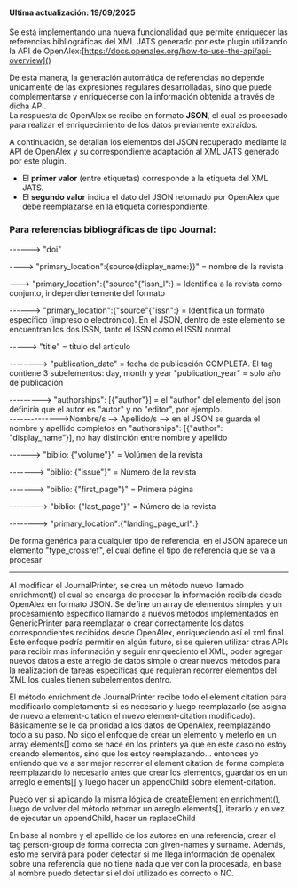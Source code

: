 #### Ultima actualización: 19/09/2025

Se está implementando una nueva funcionalidad que permite enriquecer las referencias bibliográficas del XML JATS generado por este plugin utilizando la API de OpenAlex:[https://docs.openalex.org/how-to-use-the-api/api-overview]()

De esta manera, la generación automática de referencias no depende únicamente de las expresiones regulares desarrolladas, sino que puede complementarse y enriquecerse con la información obtenida a través de dicha API.  
La respuesta de OpenAlex se recibe en formato **JSON**, el cual es procesado para realizar el enriquecimiento de los datos previamente extraídos.

A continuación, se detallan los elementos del JSON recuperado mediante la API de OpenAlex y su correspondiente adaptación al XML JATS generado por este plugin.
- El **primer valor** (entre etiquetas) corresponde a la etiqueta del XML JATS.
- El **segundo valor** indica el dato del JSON retornado por OpenAlex que debe reemplazarse en la etiqueta correspondiente.
### Para referencias bibliográficas de tipo Journal:

<doi> ------>  "doi"

<source> ----> "primary_location":{source{display_name:}}" = nombre de la revista

<issn-l/> ---> "primary_location":{"source"{"issn_l":} = Identifica a la revista como conjunto, independientemente del formato

<issn> ------> "primary_location":{"source"{"issn":} = Identifica un formato específico (impreso o electrónico). En el JSON, dentro de este elemento se encuentran los dos ISSN, tanto el ISSN como el ISSN normal

<article-title> -----> "title" = título del artículo

<date> --------> "publication_date" = fecha de publicación COMPLETA. El tag <date> contiene 3 subelementos: day, month y year
		 "publication_year" = solo año de publicación

<person-group person-group-type="author"> ---------> "authorships": [{"author"}] = el "author" del elemento del json definiría que el autor es "autor" y no "editor", por ejemplo.
   <name>	
     <surname> -------------->Nombre/s 
     <given-names> --> Apellido/s --> en el JSON se guarda el nombre y apellido completos en "authorships": [{"author": "display_name"}], no hay distinción entre nombre y apellido
   </name>
</person-group>

<volume/> ------> "biblio: {"volume"}" = Volúmen de la revista

<issue/> -------> "biblio: {"issue"}" = Número de la revista

<fpage/> -------> "biblio: {"first_page"}" = Primera página

<lpage> --------> "biblio: {"last_page"}" = Número de la revista

<ext-link ext-link-type="uri"> --------> "primary_location":{"landing_page_url":}

De forma genérica para cualquier tipo de referencia, en el JSON aparece un elemento "type_crossref", el cual define el tipo de referencia que se va a procesar

---------------------------------------------------------------------------------------------------------------------------------------------------

Al modificar el JournalPrinter, se crea un método nuevo llamado enrichment() el cual se encarga de procesar la información recibida desde OpenAlex en formato JSON.
Se define un array de elementos simples y un procesamiento específico llamando a nuevos métodos implementados en GenericPrinter para reemplazar o crear correctamente los datos correspondientes recibidos desde OpenAlex, enriqueciendo así el xml final.
Este enfoque podría permitir en algún futuro, si se quieren utilizar otras APIs para recibir mas información y seguir enriqueciento el XML, poder agregar nuevos datos a este arreglo de datos simple o crear nuevos métodos para la realización de tareas específicas que requieran recorrer elementos del XML los cuales tienen subelementos dentro.

El método enrichment de JournalPrinter recibe todo el element citation para modificarlo completamente si es necesario y luego reemplazarlo (se asigna de nuevo a element-citation el nuevo element-citation modificado). Básicamente se le da prioridad a los datos de OpenAlex, reemplazando todo a su paso. 
No sigo el enfoque de crear un elemento y meterlo en un array elements[] como se hace en los printers ya que en este caso no estoy creando elementos, sino que los estoy reemplazando... entonces yo entiendo que va a ser mejor recorrer el element citation de forma completa reemplazando lo necesario antes que crear los elementos, guardarlos en un arreglo elements[] y luego hacer un appendChild sobre element-citation. 

Puedo ver si aplicando la misma lógica de createElement en enrichment(), luego de volver del método retornar un arreglo elements[], iterarlo y en vez de ejecutar un appendChild, hacer un replaceChild

En base al nombre y el apellido de los autores en una referencia, crear el tag person-group de forma correcta con given-names y surname. Además, esto me servirá para poder detectar si me llega información de openalex sobre una referencia que no tiene nada que ver con la procesada, en base al nombre puedo detectar si el doi utilizado es correcto o NO.
